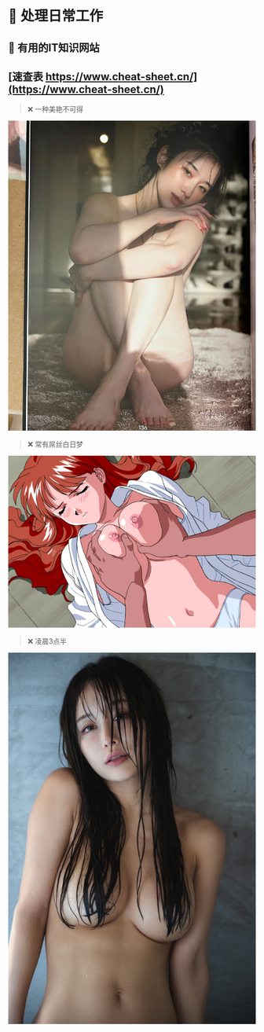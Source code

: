 # :strawberry: 处理日常工作

## :peach: 有用的IT知识网站

[速查表 https://www.cheat-sheet.cn/](https://www.cheat-sheet.cn/)
----
> :x: 一种美艳不可得

![一种美艳不可得](image/2023060801.jpg)

> :x: 常有屌丝白日梦

![常有屌丝白日梦](image/xvgqe4.gif)

> :x: 凌晨3点半

![凌晨3点半](image/29nyvk.jpg)


